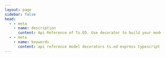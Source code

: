```yaml
---
layout: page
sidebar: false
head:
  - - meta
    - name: description
      content: Api Reference of Ts.ED. Use decorator to build your model and map data.
  - - meta
    - name: keywords
      content: api reference model decorators ts.ed express typescript node.js javascript jsonschema json mapper serialization deserialization
---
```


<script setup>
import {data} from './api.data';
</script>

<Api :modules="data.modules" :symbol-types="data.symbolTypes"  />
